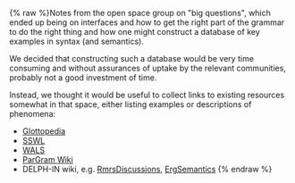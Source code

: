 {% raw %}Notes from the open space group on "big questions", which ended up being
on interfaces and how to get the right part of the grammar to do the
right thing and how one might construct a database of key examples in
syntax (and semantics).

We decided that constructing such a database would be very time
consuming and without assurances of uptake by the relevant communities,
probably not a good investment of time.

Instead, we thought it would be useful to collect links to existing
resources somewhat in that space, either listing examples or
descriptions of phenomena:

- [Glottopedia](http://www.glottopedia.org/index.php/Main_Page)
- [SSWL](http://sswl.railsplayground.net/)
- [WALS](http://wals.info)
- [ParGram
Wiki](http://typo.uni-konstanz.de:3001/projects/pargram/wiki)
- DELPH-IN wiki, e.g. [RmrsDiscussions](https://blog.inductorsoftware.com/docsproto/tools/RmrsDiscussions),
[ErgSemantics](https://blog.inductorsoftware.com/docsproto/erg/ErgSemantics)
<update date omitted for speed>{% endraw %}